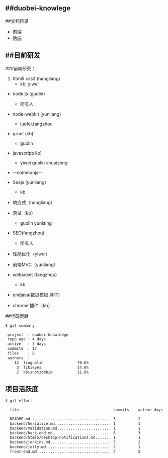 ##duobei-knowlege
---

##文档目录
    
* [前端](front-end.md)
* [后端](backend/back-end.md)

##目前研发
---

###前端研究：

1. html5 css3 (hangliang)
    * kb, yiwei

* node.js (guolin) 

    * 所有人

* node-webkit (yunliang)
    * luofei,fangzhou

* grunt (kb) 
    * guolin

* javascript(Kb)
    * yiwei guolin shuaizong

* --commonjs--
* Seajs (yunliang)
    * kb
* 响应式（hangliang）

* 测试（kb）
    * guolin  yunlaing

* SEO(fangzhou)
    * 所有人

* 性能优化（yiwei）

* 前端MVC（yunliang）

* websoket (fangzhou)
    * kb

* endjava(数据模拟 胖子)

* chrome 插件（kb）


##代码贡献

```bash
$ git summary 

 project  : duobei-knowledge
 repo age : 4 days
 active   : 3 days
 commits  : 17
 files    : 8
 authors  : 
    12	liuguolin               70.6%
     3	likieyes                17.6%
     2	kbisnotzombie           11.8%


```

## 项目活跃度

```bash
$ git effort

  file                                          commits    active days

  README.md.................................... 3          2
  backend/Serialize.md......................... 1          1
  backend/Validation.md........................ 1          1
  backend/back-end.md.......................... 6          3
  backend/html5/desktop-notifications.md....... 1          1
  backend/jenkins.md........................... 5          2
  backend/jetty.md............................. 2          1
  front-end.md................................. 4          2

```


